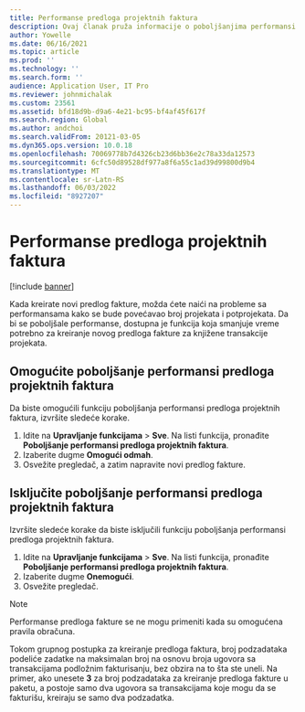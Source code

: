 ```yaml
---
title: Performanse predloga projektnih faktura
description: Ovaj članak pruža informacije o poboljšanjima performansi predloga projektnih faktura.
author: Yowelle
ms.date: 06/16/2021
ms.topic: article
ms.prod: ''
ms.technology: ''
ms.search.form: ''
audience: Application User, IT Pro
ms.reviewer: johnmichalak
ms.custom: 23561
ms.assetid: bfd18d9b-d9a6-4e21-bc95-bf4af45f617f
ms.search.region: Global
ms.author: andchoi
ms.search.validFrom: 20121-03-05
ms.dyn365.ops.version: 10.0.18
ms.openlocfilehash: 70069778b7d4326cb23d6bb36e2c78a33da12573
ms.sourcegitcommit: 6cfc50d89528df977a8f6a55c1ad39d99800d9b4
ms.translationtype: MT
ms.contentlocale: sr-Latn-RS
ms.lasthandoff: 06/03/2022
ms.locfileid: "8927207"
---
```

# <a name="project-invoice-proposal-performance"></a>Performanse predloga projektnih faktura

[!include [banner](../includes/banner.md)]

Kada kreirate novi predlog fakture, možda ćete naići na probleme sa performansama kako se bude povećavao broj projekata i potprojekata. Da bi se poboljšale performanse, dostupna je funkcija koja smanjuje vreme potrebno za kreiranje novog predloga fakture za knjižene transakcije projekata.

## <a name="enable-project-invoice-proposal-performance-enhancement"></a>Omogućite poboljšanje performansi predloga projektnih faktura
Da biste omogućili funkciju poboljšanja performansi predloga projektnih faktura, izvršite sledeće korake.

1.  Idite na **Upravljanje funkcijama** > **Sve**. Na listi funkcija, pronađite **Poboljšanje performansi predloga projektnih faktura**.
2.  Izaberite dugme **Omogući odmah**.
3.  Osvežite pregledač, a zatim napravite novi predlog fakture.

## <a name="turn-off-project-invoice-proposal-performance-enhancement"></a>Isključite poboljšanje performansi predloga projektnih faktura
Izvršite sledeće korake da biste isključili funkciju poboljšanja performansi predloga projektnih faktura.

1.  Idite na **Upravljanje funkcijama** > **Sve**. Na listi funkcija, pronađite **Poboljšanje performansi predloga projektnih faktura**.
2.  Izaberite dugme **Onemogući**.
3.  Osvežite pregledač.

> [!NOTE]
> Performanse predloga fakture se ne mogu primeniti kada su omogućena pravila obračuna.
> 
> Tokom grupnog postupka za kreiranje predloga faktura, broj podzadataka podeliće zadatke na maksimalan broj na osnovu broja ugovora sa transakcijama podložnim fakturisanju, bez obzira na to šta ste uneli. Na primer, ako unesete **3** za broj podzadataka za kreiranje predloga fakture u paketu, a postoje samo dva ugovora sa transakcijama koje mogu da se fakturišu, kreiraju se samo dva podzadatka.
